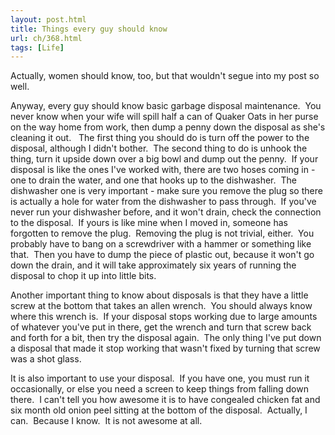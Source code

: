 ```yaml
---
layout: post.html
title: Things every guy should know
url: ch/368.html
tags: [Life]
---
```

Actually, women should know, too, but that wouldn't segue into my post so well.

Anyway, every guy should know basic garbage disposal maintenance.  You never know when your wife will spill half a can of Quaker Oats in her purse on the way home from work, then dump a penny down the disposal as she's cleaning it out.   The first thing you should do is turn off the power to the disposal, although I didn't bother.  The second thing to do is unhook the thing, turn it upside down over a big bowl and dump out the penny.  If your disposal is like the ones I've worked with, there are two hoses coming in - one to drain the water, and one that hooks up to the dishwasher.  The dishwasher one is very important - make sure you remove the plug so there is actually a hole for water from the dishwasher to pass through.  If you've never run your dishwasher before, and it won't drain, check the connection to the disposal.  If yours is like mine when I moved in, someone has forgotten to remove the plug.  Removing the plug is not trivial, either.  You probably have to bang on a screwdriver with a hammer or something like that.  Then you have to dump the piece of plastic out, because it won't go down the drain, and it will take approximately six years of running the disposal to chop it up into little bits.

Another important thing to know about disposals is that they have a little screw at the bottom that takes an allen wrench.  You should always know where this wrench is.  If your disposal stops working due to large amounts of whatever you've put in there, get the wrench and turn that screw back and forth for a bit, then try the disposal again.  The only thing I've put down a disposal that made it stop working that wasn't fixed by turning that screw was a shot glass.

It is also important to use your disposal.  If you have one, you must run it occasionally, or else you need a screen to keep things from falling down there.  I can't tell you how awesome it is to have congealed chicken fat and six month old onion peel sitting at the bottom of the disposal.  Actually, I can.  Because I know.  It is not awesome at all.
